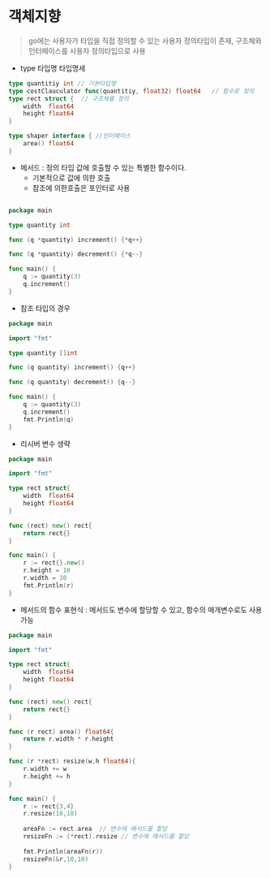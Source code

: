 # 객체지향

> go에는 사용자가 타입을 직접 정의할 수 있는 사용자 정의타입이 존재, 구조체와 인터페이스를 사용자 정의타입으로 사용

- type 타입명 타입명세

```go
type quantitiy int // 기본타입명
type costClauculator func(quantitiy, float32) float64	// 함수로 정의
type rect struct {	// 구조체를 정의
	width  float64
	height float64
}

type shaper interface { //인터페이스
	area() float64 
}
```

- 메서드 : 정의 타입 값에 호출할 수 있는 특별한 함수이다.
    - 기본적으로 값에 의한 호출
    - 참조에 의한호출은 포인터로 사용
    
```go

package main

type quantity int

func (q *quantity) increment() {*q++}

func (q *quantity) decrement() {*q--}

func main() {
	q := quantity(3)
	q.increment()
}


```

- 참조 타입의 경우
```go
package main

import "fmt"

type quantity []int

func (q quantity) increment() {q++}

func (q quantity) decrement() {q--}

func main() {
    q := quantity(3)
    q.increment()
    fmt.Println(q)
}

```

- 리시버 변수 생략

```go
package main

import "fmt"

type rect struct{
	width  float64
	height float64
}

func (rect) new() rect{
	return rect{}
}

func main() {
	r := rect{}.new()
	r.height = 10
	r.width = 30
	fmt.Println(r)
}
```

- 메서드의 함수 표현식 : 메서드도 변수에 할당할 수 있고, 함수의 매개변수로도 사용가능

```go
package main

import "fmt"

type rect struct{
	width  float64
	height float64
}

func (rect) new() rect{
	return rect{}
}

func (r rect) area() float64{
	return r.width * r.height
}

func (r *rect) resize(w,h float64){
	r.width += w 
	r.height += h
}

func main() {
	r := rect{3,4}
	r.resize(10,10)
	
	areaFn := rect.area  // 변수에 메서드를 할당
	resizeFn := (*rect).resize // 변수에 메서드를 할당
	
	fmt.Println(areaFn(r))
	resizeFn(&r,10,10)
}

```

